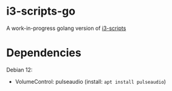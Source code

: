 # i3-scripts-go
A work-in-progress golang version of [i3-scripts](https://github.com/modernpacifist/i3-scripts)

# Dependencies
Debian 12:
- VolumeControl: pulseaudio (install: `apt install pulseaudio`)
